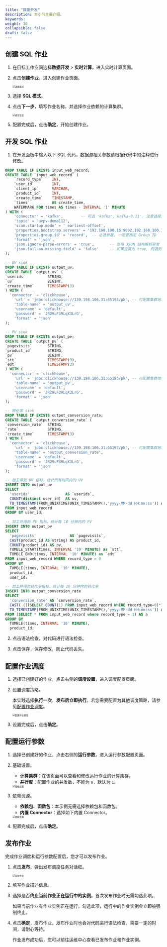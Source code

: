 ```yaml
---
title: "数据开发"
description: 本小节主要介绍。 
keywords: 
weight: 30
collapsible: false
draft: false
---
```


## 创建 SQL 作业

1. 在目标工作空间选择**数据开发** > **实时计算**，进入实时计算页面。
2. 点击**创建作业**，进入创建作业页面。
   
   <img src="/bigdata/dataomnis/_images/choose_model_sql.png" alt="选择模式" style="zoom:50%;" />

3. 选择 **SQL 模式**。
4. 点击**下一步**，填写作业名称，并选择作业依赖的计算集群。
   
   <img src="/bigdata/dataomnis/_images/job_basic.png" alt="填写信息" style="zoom:50%;" />

5. 配置完成后，点击**确定**，开始创建作业。

## 开发 SQL 作业

1. 在开发面板中输入以下 SQL 代码，数据源相关参数请根据代码中的注释进行修改。

  ```sql
  DROP TABLE IF EXISTS input_web_record;
  CREATE TABLE `input_web_record` (
      `record_type`    INT,
      `user_id`        INT,
      `client_ip`      VARCHAR,
      `product_id`     INT,
      `create_time`    TIMESTAMP,
      `times`          AS create_time,
      WATERMARK FOR times AS times - INTERVAL '1' MINUTE
  ) WITH (
      'connector' = 'kafka',        -- 可选 'kafka','kafka-0.11'. 注意选择对应的内置  Connector
      'topic' = 'uvpv-demo112',
      'scan.startup.mode' = ' earliest-offset',
      'properties.bootstrap.servers' = '192.168.100.16:9092,192.168.100.17:9092,192.168.100.18:9092',
      'properties.group.id' = 'record',  -- 必选参数, 一定要指定 Group ID
      'format' = 'json',
      'json.ignore-parse-errors' = 'true',       -- 忽略 JSON 结构解析异常
      'json.fail-on-missing-field' = 'false'     -- 如果设置为 true, 则遇到缺失字段会报错 设置为 false 则缺失字段设置为 null
  );
    
  -- UV sink
  DROP TABLE IF EXISTS output_uv;
  CREATE TABLE `output_uv` (
  `userids`          STRING,
  `uv`               BIGINT,
  `create_time`      TIMESTAMP(3)
  ) WITH (
    'connector' = 'clickhouse',
      'url' = 'jdbc:clickhouse://139.198.106.31:65193/pk', -- 可配置集群地址，写入时随机选择连接写入，不会一直使用一个连接写入
      'table-name' = 'output_uv',
      'username' = 'default',
      'password' = 'JR29uF39LqX3LrG',
      'format' = 'json'
  );
    
  -- PV sink
  DROP TABLE IF EXISTS output_pv;
  CREATE TABLE `output_pv` (
  `pagevisits`       STRING,
  `product_id`       STRING,
  `pv`               BIGINT,
  `stt`              TIMESTAMP(3),
  `edt`              TIMESTAMP(3)
  ) WITH (
    'connector' = 'clickhouse',
      'url' = 'jdbc:clickhouse://139.198.106.31:65193/pk', -- 可配置集群地址，写入时随机选择连接写入，不会一直使用一个连接写入
      'table-name' = 'output_pv',
      'username' = 'default',
      'password' = 'JR29uF39LqX3LrG',
      'format' = 'json'
  );
    
  -- 转化率 sink
  DROP TABLE IF EXISTS output_conversion_rate;
  CREATE TABLE `output_conversion_rate` (
  `conversion_rate`  STRING,
  `rate`             STRING,
  `create_time`      TIMESTAMP(3)
  ) WITH (
    'connector' = 'clickhouse',
      'url' = 'jdbc:clickhouse://139.198.106.31:65193/pk', -- 可配置集群地址，写入时随机选择连接写入，不会一直使用一个连接写入
      'table-name' = 'output_conversion_rate',
      'username' = 'default',
      'password' = 'JR29uF39LqX3LrG',
      'format' = 'json'
  );
    
  -- 加工得到 UV 指标，统计所有时间内的 UV
  INSERT INTO output_uv
  SELECT
    'userids'                AS `userids`,
    COUNT(distinct user_id)  AS uv,
    TO_TIMESTAMP(FROM_UNIXTIME(UNIX_TIMESTAMP(),'yyyy-MM-dd HH:mm:ss')) AS create_time
  FROM input_web_record
  GROUP BY user_id;
    
  -- 加工并得到 PV 指标，统计每 10 分钟内的 PV
  INSERT INTO output_pv
  SELECT
    'pagevisits'               AS `pagevisits`,
    CAST(product_id AS string) AS product_id,
    COUNT(product_id) AS pv,
    TUMBLE_START(times, INTERVAL '10' MINUTE) as `stt`,
    TUMBLE_END(times, INTERVAL '10' MINUTE) as `edt`
  FROM input_web_record WHERE record_type = 0
  GROUP BY
    TUMBLE(times, INTERVAL '10' MINUTE),
    product_id,
    user_id;
    
  -- 加工并得到转化率指标，统计每 10 分钟内的转化率
  INSERT INTO output_conversion_rate
  SELECT
    'conversion_rate' AS `conversion_rate`,
    CAST( (((SELECT COUNT(1) FROM input_web_record WHERE record_type=0)*1.0)/SUM(a.product_id)) as string),
    TO_TIMESTAMP(FROM_UNIXTIME(UNIX_TIMESTAMP(),'yyyy-MM-dd HH:mm:ss')) AS create_time
  FROM (SELECT * FROM input_web_record where record_type = 1) AS a
  GROUP BY
    TUMBLE(times, INTERVAL '10' MINUTE),
    product_id;
  ```

2. 点击语法检查，对代码进行语法检查。

3. 点击保存，保存修改，防止代码丢失。

## 配置作业调度

1. 选择已创建好的作业，点击右侧的**调度设置**，进入调度配置页面。    
2. 设置调度策略。   
   
   本实践选择**执行一次**，**发布后立即执行**。若您需要配置为其他调度策略，请参见[配置作业调度](../../../manual/data_development/job/scheduling_job)。

   <img src="/bigdata/dataomnis/_images/bp_schedule_sql.png" alt="配置作业调度" style="zoom:50%;" />

3. 设置完成后，点击**确定**。

## 配置运行参数

1. 选择已创建好的作业，点击右侧的**运行参数**，进入运行参数配置页面。 

2. 基础设置。
   
   - **计算集群**：在该页面可以查看和修改运行作业的计算集群。
   - **并行度**：配置作业的并发数，不能为 `0`，默认为 `1`。

   <img src="/bigdata/dataomnis/_images/bp_enviroment_sql_3.png" alt="基础设置" style="zoom:50%;" />
   
3. 依赖资源。

   - **依赖包**、**函数包**：本示例无需选择依赖包和函数包。
   - **内置 Connector**：选择如下内置 Connector。
   
   <img src="/bigdata/dataomnis/_images/bp_enviroment_sql_4.png" alt="依赖资源" style="zoom:50%;" />

4. 配置完成后，点击**确定**。

## 发布作业

完成作业调度和运行参数配置后，您才可以发布作业。

1. 点击**发布**，弹出发布调度任务对话框。

   <img src="/bigdata/dataomnis/_images/publish_job.png" alt="发布作业" style="zoom:50%;" />

2. 填写作业描述信息。
3. 选择是否**终止当前作业正在运行中的实例**。首次发布作业时无需勾选此项。
   
   如果当前作业有作业实例正在运行，勾选此项，运行中的作业实例会立即被强制终止。

4. 点击**确定**，发布作业。发布作业时也会对代码进行语法检查，需要一定的时间，请耐心等待。

   作业发布成功后，您可以前往运维中心查看已发布作业和作业实例。


